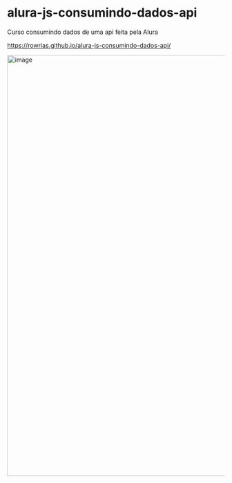 # alura-js-consumindo-dados-api

Curso consumindo dados de uma api feita pela Alura

https://rowrias.github.io/alura-js-consumindo-dados-api/

<img width="972" alt="image" src="https://github.com/Rowrias/alura-js-consumindo-dados-api/assets/113151785/c36d6448-f869-4639-890c-60e674c311f5">

